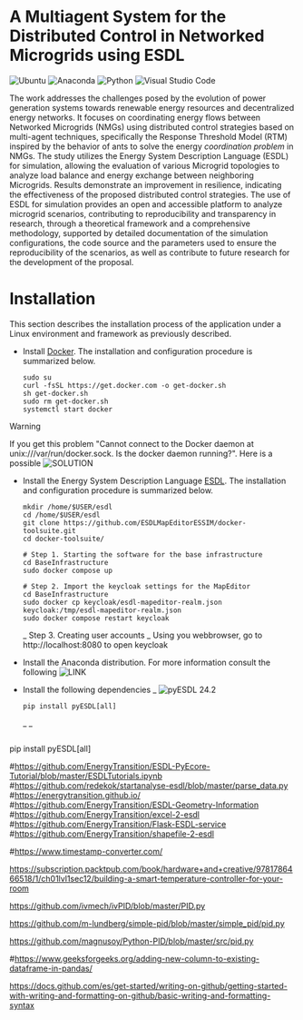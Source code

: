 # A Multiagent System for the Distributed Control in Networked Microgrids using ESDL

![Ubuntu](https://img.shields.io/badge/Ubuntu-22.04.4.LTS-8A2BE2.svg)
![Anaconda](https://img.shields.io/badge/Anaconda3-2024.02.1-yellow.svg)
![Python](https://img.shields.io/badge/Python-3.11.7-orange.svg)
![Visual Studio Code](https://img.shields.io/badge/Visual_Studio_Code-1.88.1-blue.svg)

The work addresses the challenges posed by the evolution of power generation systems towards renewable energy resources and decentralized energy networks. It focuses on coordinating energy flows between Networked Microgrids (NMGs) using distributed control strategies based on multi-agent techniques, specifically the Response Threshold Model (RTM) inspired by the behavior of ants to solve the energy *coordination problem* in NMGs. The study utilizes the Energy System Description Language (ESDL) for simulation, allowing the evaluation of various Microgrid topologies to analyze load balance and energy exchange between neighboring Microgrids. Results demonstrate an improvement in resilience, indicating the effectiveness of the proposed distributed control strategies. The use of ESDL for simulation provides an open and accessible platform to analyze microgrid scenarios, contributing to reproducibility and transparency in research, through a theoretical framework and a comprehensive methodology, supported by detailed documentation of the simulation configurations, the code source and the parameters used to ensure the reproducibility of the scenarios, as well as contribute to future research for the development of the proposal.

# Installation

This section describes the installation process of the application under a Linux environment and framework as previously described.

* Install [Docker](https://docs.docker.com/engine/install/ubuntu/). The installation and configuration procedure is summarized below.

    ```
    sudo su
    curl -fsSL https://get.docker.com -o get-docker.sh
    sh get-docker.sh
    sudo rm get-docker.sh
    systemctl start docker
    ```

> [!WARNING]
> If you get this problem "Cannot connect to the Docker daemon at unix:///var/run/docker.sock. Is the docker daemon running?". Here is a possible ![SOLUTION](https://stackoverflow.com/questions/44678725/cannot-connect-to-the-docker-daemon-at-unix-var-run-docker-sock-is-the-docker)

* Install the Energy System Description Language [ESDL](https://github.com/ESDLMapEditorESSIM/docker-toolsuite). The installation and configuration procedure is summarized below.

    ```
    mkdir /home/$USER/esdl
    cd /home/$USER/esdl
    git clone https://github.com/ESDLMapEditorESSIM/docker-toolsuite.git
    cd docker-toolsuite/

    # Step 1. Starting the software for the base infrastructure
    cd BaseInfrastructure
    sudo docker compose up

    # Step 2. Import the keycloak settings for the MapEditor
    cd BaseInfrastructure
    sudo docker cp keycloak/esdl-mapeditor-realm.json keycloak:/tmp/esdl-mapeditor-realm.json
    sudo docker compose restart keycloak
    ```

  _ Step 3. Creating user accounts
    _ Using you webbrowser, go to http://localhost:8080 to open keycloak
    

* Install the Anaconda distribution. For more information consult the following ![LINK](https://www.liberiangeek.net/2024/01/install-anaconda-ubuntu-tutorial-for-beginners/)
* Install the following dependencies
  _ ![pyESDL 24.2](https://pypi.org/project/pyESDL/)

    ```
    pip install pyESDL[all]
    ```
  _ 
  _ 


![]()

pip install pyESDL[all]



#https://github.com/EnergyTransition/ESDL-PyEcore-Tutorial/blob/master/ESDLTutorials.ipynb
#https://github.com/redekok/startanalyse-esdl/blob/master/parse_data.py
#https://energytransition.github.io/
#https://github.com/EnergyTransition/ESDL-Geometry-Information
#https://github.com/EnergyTransition/excel-2-esdl
#https://github.com/EnergyTransition/Flask-ESDL-service
#https://github.com/EnergyTransition/shapefile-2-esdl

#https://www.timestamp-converter.com/

https://subscription.packtpub.com/book/hardware+and+creative/9781786466518/1/ch01lvl1sec12/building-a-smart-temperature-controller-for-your-room

https://github.com/ivmech/ivPID/blob/master/PID.py

https://github.com/m-lundberg/simple-pid/blob/master/simple_pid/pid.py

https://github.com/magnusoy/Python-PID/blob/master/src/pid.py

#https://www.geeksforgeeks.org/adding-new-column-to-existing-dataframe-in-pandas/





https://docs.github.com/es/get-started/writing-on-github/getting-started-with-writing-and-formatting-on-github/basic-writing-and-formatting-syntax